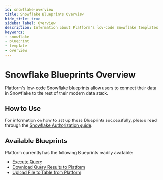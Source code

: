 ```yaml
---
id: snowflake-overview
title: Snowflake Blueprints Overview
hide_title: true
sidebar_label: Overview
description: Information about Platform's low-code Snowflake templates.
keywords:
- snowflake
- blueprint
- template
- overview
---
```


# Snowflake Blueprints Overview

Platform's low-code Snowflake blueprints allow users to connect their data in Snowflake to the rest of their modern data stack.


## How to Use
For information on how to set up these Blueprints successfully, please read through the [Snowflake Authorization guide](snowflake-authorization.md).


## Available Blueprints
Platform currently has the following Blueprints readily available:

- [Execute Query](snowflake-execute-query.md)
- [Download Query Results to Platform](snowflake-store-query-results-as-csv.md)
- [Upload File to Table from Platform](snowflake-upload-csv-to-table.md)

